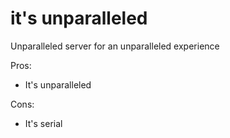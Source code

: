 # it's unparalleled
Unparalleled server for an unparalleled experience

Pros:

* It's unparalleled

Cons:

* It's serial
